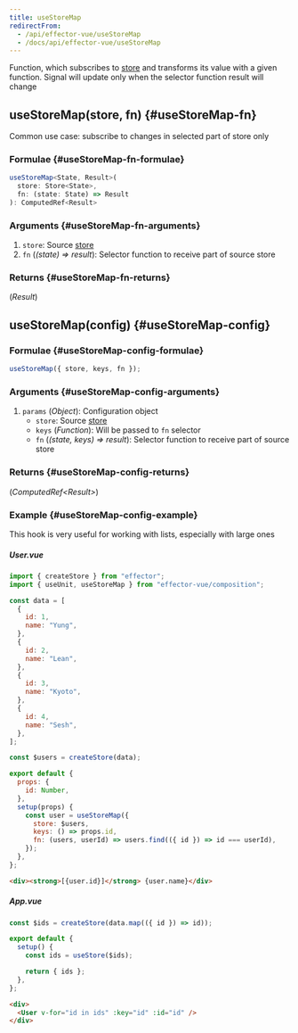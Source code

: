```yaml
---
title: useStoreMap
redirectFrom:
  - /api/effector-vue/useStoreMap
  - /docs/api/effector-vue/useStoreMap
---
```


Function, which subscribes to [store](/en/api/effector/Store) and transforms its value with a given function. Signal will update only when the selector function result will change

## useStoreMap(store, fn) {#useStoreMap-fn}

Common use case: subscribe to changes in selected part of store only

### Formulae {#useStoreMap-fn-formulae}

```ts
useStoreMap<State, Result>(
  store: Store<State>,
  fn: (state: State) => Result
): ComputedRef<Result>
```

### Arguments {#useStoreMap-fn-arguments}

1. `store`: Source [store](/en/api/effector/Store)
2. `fn` (_(state) => result_): Selector function to receive part of source store

### Returns {#useStoreMap-fn-returns}

(_Result_)

## useStoreMap(config) {#useStoreMap-config}

### Formulae {#useStoreMap-config-formulae}

```ts
useStoreMap({ store, keys, fn });
```

### Arguments {#useStoreMap-config-arguments}

1. `params` (_Object_): Configuration object
   - `store`: Source [store](/en/api/effector/Store)
   - `keys` (_Function_): Will be passed to `fn` selector
   - `fn` (_(state, keys) => result_): Selector function to receive part of source store

### Returns {#useStoreMap-config-returns}

(_ComputedRef<Result\>_)

### Example {#useStoreMap-config-example}

This hook is very useful for working with lists, especially with large ones

##### User.vue

```js
import { createStore } from "effector";
import { useUnit, useStoreMap } from "effector-vue/composition";

const data = [
  {
    id: 1,
    name: "Yung",
  },
  {
    id: 2,
    name: "Lean",
  },
  {
    id: 3,
    name: "Kyoto",
  },
  {
    id: 4,
    name: "Sesh",
  },
];

const $users = createStore(data);

export default {
  props: {
    id: Number,
  },
  setup(props) {
    const user = useStoreMap({
      store: $users,
      keys: () => props.id,
      fn: (users, userId) => users.find(({ id }) => id === userId),
    });
  },
};
```

```html
<div><strong>[{user.id}]</strong> {user.name}</div>
```

##### App.vue

```js
const $ids = createStore(data.map(({ id }) => id));

export default {
  setup() {
    const ids = useStore($ids);

    return { ids };
  },
};
```

```html
<div>
  <User v-for="id in ids" :key="id" :id="id" />
</div>
```
